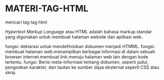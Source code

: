 # MATERI-TAG-HTML
mencari tag tag html

_Hypertext Markup Language_ atau HTML adalah bahasa markup standar yang digunakan untuk membuat halaman website dan aplikasi web.

<DOCTYPE html>
fungsi: deklarasi untuk mendefinisikan dokumen menjadi HTMML.
  
<html>
fungsi: membuat halaman web.menampilkan berbagai informasi di dalam sebuah browser internet.membuat link menuju halaman web lain dengan kode tertentu.

<head>
fungsi: Berisi meta-informasi tentang dokumen, seperti judul, pengodean karakter, dan tautan ke sumber daya eksternal seperti CSS atau skrip.
  
<title>
fungsi: Menentukan judul dokumen yang ditampilkan di bar atau tab judul browser.

<meta>
fungsi: pemberi informasi metadata dari sebuah halaman web.

<link>
fungsi: memudahkan visitor atau pengunjung web melihat tulisan,video,gambar atau lainnya dalam sebuah tampilan situs yang sama.

<body>
fungsi:Berisi konten dokumen yang terlihat, termasuk teks, gambar, tautan, dan elemen lainnya.

<h1> to <h6>
fungsi: Heading tag, dimana <h1>level tertinggi dan <h6>level terendah. Mereka mendefinisikan heading dan subheading.

<p>
fungsi: menandai sekumpulan teks sebagai suatu paragraf.

<strong>
fungsi: membuat teks penting.
  
<br>
fungsi: membuat garis biru.

<b>
fungsi: membuat teks tebal.

<i>
fungsi: membuat teks miring.

<em>
fungsi: membuat teks di tekankan.

<mark>
fungsi: membuat teks di tandai.

<small>
fungsi: membuat teks kecil.

<sub>
fungsi: teks subscript.

<sup>
fungsi: teks superscript
  
<pre>
fungsi: memformat teks atau kalimat.

<a>
fungsi: Membuat hyperlink ke halaman web atau sumber lain.

<img>
fungsi: Menyematkan gambar ke dalam halaman web.

<src>
fungsi:atribut untuk menentukan URL gambar.

<width height>
fungsi: menentukan ukuran gambar.

<float>
fungsi: properti untuk float image pada CSS.

<map>
fungsi: mendefinisikan gambar peta.

<area>
fungsi: mendefinisikan area atau daerah daerah gambar pada peta.

<picture>
fungsi: menampilkan gambar yang berbeda untuk perangkat yang berbeda.

<ul>
fungsi: Merupakan daftar yang tidak diurutkan, di mana item daftar ditandai dengan <li>tag.

<ol>
fungsi: Mewakili daftar yang diurutkan, di mana item daftar ditandai dengan <li>tag, dan setiap item memiliki nomor urut.

<li>
fungsi: Mewakili item daftar di <ul>atau <ol>.

<dl>
fungsi:mendefinisikan daftar deskripsi.

<dt>
fungsi: mendefinisikan istilah deskripsi.

<dd>
fungsi: menggambarkan istilah dalam daftar deskripsi.

<type>
fungsi: menentukkan jenis penomoran.

<span>
fungsi: Penampung sebaris generik untuk mengatur gaya bagian dari teks atau elemen sebaris.

<table>
fungsi: Merupakan tabel, dengan baris yang ditentukan oleh <tr>tag, dan sel dalam setiap baris yang ditentukan oleh <td>atau <th>tag.

<tr>
fungsi: mendefinisikan pembuatan baris pada tabel

<td>
fungsi: Membuat kolom atau sel di setiap baris tabel

<th> 
fungsi: membuat judul pada kolom pada kolom,contohnya nama,kelas,dan alamat.

<form>
fungsi: Mewakili formulir HTML untuk input pengguna, yang dapat berisi berbagai elemen formulir seperti <input>, <select>, <textarea>, dll.

<input>
fungsi: Mewakili kolom input yang memungkinkan pengguna untuk memasukkan data.

<textarea>
fungsi: Mewakili kolom input teks multibaris.

<button>
fungsi: Merupakan tombol yang dapat diklik.

<label>
fungsi: memberikan label pada elemen input.

<fieldset>
fungsi: mengelompokan elemen yang terdapat pada sebuah form.

<select>
fungsi: membuat input dengan pilihan yang berbentuk list drop down.
  
<iframe>
fungsi: Menyematkan halaman web atau dokumen lain di dalam halaman web saat ini.

<audio>
fungsi:Menyematkan konten audio, memungkinkan pemutaran langsung di halaman web.

<video>
fungsi: Menyematkan konten video, memungkinkan pemutaran langsung di halaman web.

<style>
fungsi: Digunakan untuk menentukan gaya CSS internal dalam dokumen HTML.

<background color>
fungsi: memberikan warna latar belakang.

<color>
fungsi: memberi warna pada teks.

<font family>
fungsi: mengubah font pada teks.

<font size>
fungsi: mengatur ukuran font.

<text align>
fungsi: mengatur perataan teks.
  
  
<script>
fungsi: digunakan untuk menyertakan kode JavaScript dalam dokumen HTML.

<col>
fungsi: menentukan properti kolom untuk setiap kolom dalam elemen <colgroup>.

<colgroup>
fungsi: menentukan kelompok dari satu atau lebih kolom dalam sebuah tabel untuk diformat.

<div>
fungsi: untuk membuat sebuah bagian dalam dokumen

<param>
fungsi: membuat sebuah parameter untuk objek.

<applet>
fungsi: membuat sebuah java applet yang ditanam.

<rowspan>
fungsi: menggabungkan beberapa baris.

<colspan>
fungsi:menggabungkan beberapa kolom,jika di office di sebutnya merge cell.

<id>
fungsi: memberikan id pada tabel atau kolom.

<border spacing>
fungsi: mengatur jarak spasi garis tabel.

<caption>
fungsi:membuat judul tabel.

<border collapse>
fungsi: mengatur batas garis tabel.

<padding>
fungsi: mengatur padding pada cell.
